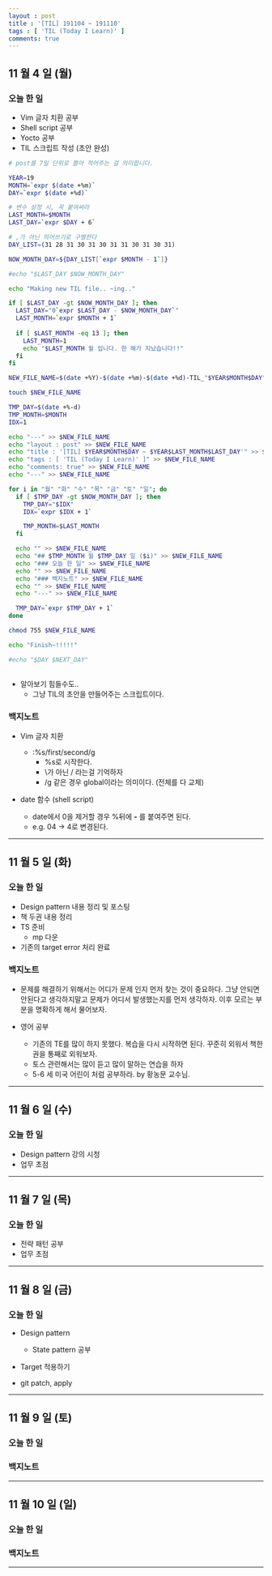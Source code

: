 ```yaml
---
layout : post
title : '[TIL] 191104 ~ 191110'
tags : [ 'TIL (Today I Learn)' ]
comments: true
---
```


## 11 월 4 일 (월)
### 오늘 한 일

- Vim 글자 치환 공부
- Shell script 공부
- Yocto 공부
- TIL 스크립트 작성 (초안 완성)

```sh
# post를 7일 단위로 뽑아 적어주는 걸 의미합니다.

YEAR=19
MONTH=`expr $(date +%m)`
DAY=`expr $(date +%d)`

# 변수 설정 시, 꼭 붙여써라
LAST_MONTH=$MONTH
LAST_DAY=`expr $DAY + 6`

# ,가 아닌 띄어쓰기로 구별한다
DAY_LIST=(31 28 31 30 31 30 31 31 30 31 30 31)

NOW_MONTH_DAY=${DAY_LIST[`expr $MONTH - 1`]}

#echo "$LAST_DAY $NOW_MONTH_DAY"

echo "Making new TIL file.. ~ing.."

if [ $LAST_DAY -gt $NOW_MONTH_DAY ]; then
  LAST_DAY="0`expr $LAST_DAY - $NOW_MONTH_DAY`"
  LAST_MONTH=`expr $MONTH + 1`
  
  if [ $LAST_MONTH -eq 13 ]; then
    LAST_MONTH=1  
    echo "$LAST_MONTH 월 입니다. 한 해가 지났습니다!!"
  fi
fi

NEW_FILE_NAME=$(date +%Y)-$(date +%m)-$(date +%d)-TIL_"$YEAR$MONTH$DAY"_"$LAST_MONTH$LAST_DAY".md

touch $NEW_FILE_NAME

TMP_DAY=$(date +%-d)
TMP_MONTH=$MONTH
IDX=1

echo "---" >> $NEW_FILE_NAME
echo "layout : post" >> $NEW_FILE_NAME
echo "title : '[TIL] $YEAR$MONTH$DAY ~ $YEAR$LAST_MONTH$LAST_DAY'" >> $NEW_FILE_NAME
echo "tags : [ 'TIL (Today I Learn)' ]" >> $NEW_FILE_NAME
echo "comments: true" >> $NEW_FILE_NAME
echo "---" >> $NEW_FILE_NAME

for i in "월" "화" "수" "목" "금" "토" "일"; do
  if [ $TMP_DAY -gt $NOW_MONTH_DAY ]; then
    TMP_DAY="$IDX"
    IDX=`expr $IDX + 1`

    TMP_MONTH=$LAST_MONTH
  fi

  echo "" >> $NEW_FILE_NAME
  echo "## $TMP_MONTH 월 $TMP_DAY 일 ($i)" >> $NEW_FILE_NAME
  echo "### 오늘 한 일" >> $NEW_FILE_NAME
  echo "" >> $NEW_FILE_NAME
  echo "### 백지노트" >> $NEW_FILE_NAME
  echo "" >> $NEW_FILE_NAME
  echo "---" >> $NEW_FILE_NAME

  TMP_DAY=`expr $TMP_DAY + 1`
done

chmod 755 $NEW_FILE_NAME

echo "Finish~!!!!!"

#echo "$DAY $NEXT_DAY"
    
```

- 알아보기 힘들수도.. 
  - 그냥 TIL의 초안을 만들어주는 스크립트이다.

### 백지노트
- Vim 글자 치환
  - :%s/first/second/g
    - %s로 시작한다.
    - \가 아닌 / 라는걸 기억하자
    - /g 같은 경우 global이라는 의미이다. (전체를 다 교체)

- date 함수 (shell script)
  - date에서 0을 제거할 경우 %뒤에 ***-*** 를 붙여주면 된다.
  - e.g. 04 -> 4로 변경된다.

---

## 11 월 5 일 (화)
### 오늘 한 일
- Design pattern 내용 정리 및 포스팅
- 책 두권 내용 정리
- TS 준비
  - mp 다운
- 기존의 target error 처리 완료

### 백지노트
- 문제를 해결하기 위해서는 어디가 문제 인지 먼저 찾는 것이 중요하다. 그냥 안되면 안된다고 생각하지말고 문제가 어디서 발생했는지를 먼저 생각하자. 이후 모르는 부분을 명확하게 해서 물어보자.

- 영어 공부
  - 기존의 TE를 많이 하지 못했다. 복습을 다시 시작하면 된다. 꾸준히 외워서 책한권을 통째로 외워보자.
  - 토스 관련해서는 많이 듣고 많이 말하는 연습을 하자
  - 5-6 세 미국 어린이 처럼 공부하라. by 황농문 교수님.

---

## 11 월 6 일 (수)
### 오늘 한 일
- Design pattern 강의 시청
- 업무 초점

---

## 11 월 7 일 (목)
### 오늘 한 일
- 전략 패턴 공부
- 업무 초점

---

## 11 월 8 일 (금)
### 오늘 한 일
- Design pattern
  - State pattern 공부

- Target 적용하기
- git patch, apply 


---

## 11 월 9 일 (토)
### 오늘 한 일

### 백지노트

---

## 11 월 10 일 (일)
### 오늘 한 일

### 백지노트

---
